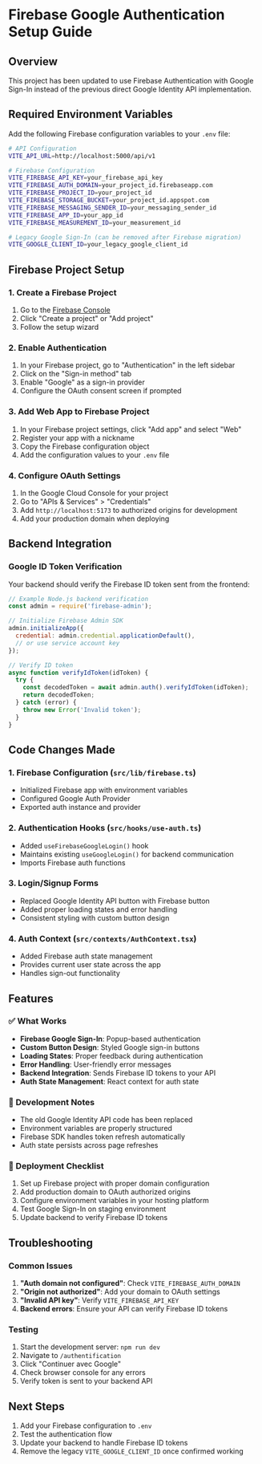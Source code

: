 # Firebase Google Authentication Setup Guide

## Overview
This project has been updated to use Firebase Authentication with Google Sign-In instead of the previous direct Google Identity API implementation.

## Required Environment Variables

Add the following Firebase configuration variables to your `.env` file:

```bash
# API Configuration
VITE_API_URL=http://localhost:5000/api/v1

# Firebase Configuration
VITE_FIREBASE_API_KEY=your_firebase_api_key
VITE_FIREBASE_AUTH_DOMAIN=your_project_id.firebaseapp.com
VITE_FIREBASE_PROJECT_ID=your_project_id
VITE_FIREBASE_STORAGE_BUCKET=your_project_id.appspot.com
VITE_FIREBASE_MESSAGING_SENDER_ID=your_messaging_sender_id
VITE_FIREBASE_APP_ID=your_app_id
VITE_FIREBASE_MEASUREMENT_ID=your_measurement_id

# Legacy Google Sign-In (can be removed after Firebase migration)
VITE_GOOGLE_CLIENT_ID=your_legacy_google_client_id
```

## Firebase Project Setup

### 1. Create a Firebase Project
1. Go to the [Firebase Console](https://console.firebase.google.com/)
2. Click "Create a project" or "Add project"
3. Follow the setup wizard

### 2. Enable Authentication
1. In your Firebase project, go to "Authentication" in the left sidebar
2. Click on the "Sign-in method" tab
3. Enable "Google" as a sign-in provider
4. Configure the OAuth consent screen if prompted

### 3. Add Web App to Firebase Project
1. In your Firebase project settings, click "Add app" and select "Web"
2. Register your app with a nickname
3. Copy the Firebase configuration object
4. Add the configuration values to your `.env` file

### 4. Configure OAuth Settings
1. In the Google Cloud Console for your project
2. Go to "APIs & Services" > "Credentials"
3. Add `http://localhost:5173` to authorized origins for development
4. Add your production domain when deploying

## Backend Integration

### Google ID Token Verification
Your backend should verify the Firebase ID token sent from the frontend:

```javascript
// Example Node.js backend verification
const admin = require('firebase-admin');

// Initialize Firebase Admin SDK
admin.initializeApp({
  credential: admin.credential.applicationDefault(),
  // or use service account key
});

// Verify ID token
async function verifyIdToken(idToken) {
  try {
    const decodedToken = await admin.auth().verifyIdToken(idToken);
    return decodedToken;
  } catch (error) {
    throw new Error('Invalid token');
  }
}
```

## Code Changes Made

### 1. Firebase Configuration (`src/lib/firebase.ts`)
- Initialized Firebase app with environment variables
- Configured Google Auth Provider
- Exported auth instance and provider

### 2. Authentication Hooks (`src/hooks/use-auth.ts`)
- Added `useFirebaseGoogleLogin()` hook
- Maintains existing `useGoogleLogin()` for backend communication
- Imports Firebase auth functions

### 3. Login/Signup Forms
- Replaced Google Identity API button with Firebase button
- Added proper loading states and error handling
- Consistent styling with custom button design

### 4. Auth Context (`src/contexts/AuthContext.tsx`)
- Added Firebase auth state management
- Provides current user state across the app
- Handles sign-out functionality

## Features

### ✅ What Works
- **Firebase Google Sign-In**: Popup-based authentication
- **Custom Button Design**: Styled Google sign-in buttons
- **Loading States**: Proper feedback during authentication
- **Error Handling**: User-friendly error messages
- **Backend Integration**: Sends Firebase ID tokens to your API
- **Auth State Management**: React context for auth state

### 🔧 Development Notes
- The old Google Identity API code has been replaced
- Environment variables are properly structured
- Firebase SDK handles token refresh automatically
- Auth state persists across page refreshes

### 🚀 Deployment Checklist
1. Set up Firebase project with proper domain configuration
2. Add production domain to OAuth authorized origins
3. Configure environment variables in your hosting platform
4. Test Google Sign-In on staging environment
5. Update backend to verify Firebase ID tokens

## Troubleshooting

### Common Issues
1. **"Auth domain not configured"**: Check `VITE_FIREBASE_AUTH_DOMAIN`
2. **"Origin not authorized"**: Add your domain to OAuth settings
3. **"Invalid API key"**: Verify `VITE_FIREBASE_API_KEY`
4. **Backend errors**: Ensure your API can verify Firebase ID tokens

### Testing
1. Start the development server: `npm run dev`
2. Navigate to `/authentification`
3. Click "Continuer avec Google"
4. Check browser console for any errors
5. Verify token is sent to your backend API

## Next Steps
1. Add your Firebase configuration to `.env`
2. Test the authentication flow
3. Update your backend to handle Firebase ID tokens
4. Remove the legacy `VITE_GOOGLE_CLIENT_ID` once confirmed working
